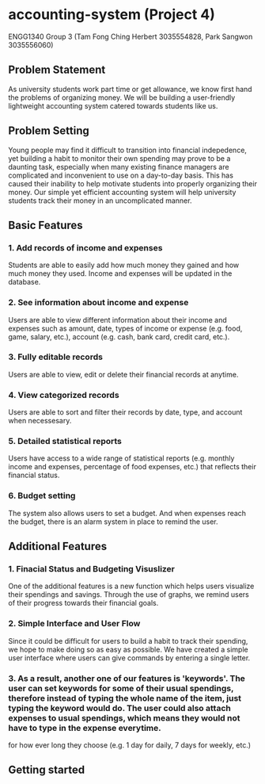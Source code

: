 # accounting-system (Project 4)
ENGG1340 Group 3 (Tam Fong Ching Herbert 3035554828, Park Sangwon 3035556060)

## Problem Statement
As university students work part time or get allowance, we know first hand the problems of organizing money. We will be building a user-friendly lightweight accounting system catered towards students like us.

## Problem Setting
Young people may find it difficult to transition into financial indepedence, yet building a habit to monitor their own spending may prove to be a daunting task, especially when many existing finance managers are complicated and inconvenient to use on a day-to-day basis. This has caused their inability to help motivate students into properly organizing their money. Our simple yet efficient accounting system will help university students track their money in an uncomplicated manner. 

## Basic Features
### 1. Add records of income and expenses
Students are able to easily add how much money they gained and how much money they used. Income and expenses will be updated in the database.
### 2. See information about income and expense
Users are able to view different information about their income and expenses such as amount, date, types of income or expense (e.g. food, game, salary, etc.), account (e.g. cash, bank card, credit card, etc.).
### 3. Fully editable records
Users are able to view, edit or delete their financial records at anytime.
### 4. View categorized records
Users are able to sort and filter their records by date, type, and account when necessesary.
### 5. Detailed statistical reports
Users have access to a wide range of statistical reports (e.g. monthly income and expenses, percentage of food expenses, etc.) that reflects their financial status.
### 6. Budget setting
The system also allows users to set a budget. And when expenses reach the budget, there is an alarm system in place to remind the user.

## Additional Features
### 1. Finacial Status and Budgeting Visuslizer
One of the additional features is a new function which helps users visualize their spendings and savings. Through the use of graphs, we remind users of their progress towards their financial goals.
### 2. Simple Interface and User Flow
Since it could be difficult for users to build a habit to track their spending, we hope to make doing so as easy as possible. We have created a simple user interface where users can give commands by entering a single letter. 
### 3. As a result, another one of our features is 'keywords'. The user can set keywords for some of their usual spendings, therefore instead of typing the whole name of the item, just typing the keyword would do. The user could also attach expenses to usual spendings, which means they would not have to type in the expense everytime.

for how ever long they choose (e.g. 1 day for daily, 7 days for weekly, etc.)

## Getting started

```
